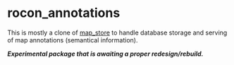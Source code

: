 rocon_annotations
=================

This is mostly a clone of [map_store](https://github.com/ros-planning/map_store) to handle database storage and serving of map annotations (semantical information).

***Experimental package that is awaiting a proper redesign/rebuild.***
